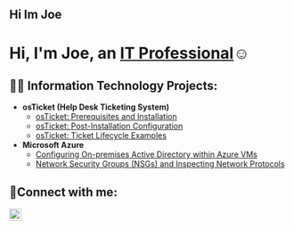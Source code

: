 ## Hi Im Joe
<h1>Hi, I'm Joe, an <a href="https://www.linkedin.com/in/joseph-j-jordan/">IT Professional</a>☺</h1>

<h2>👨‍💻 Information Technology Projects:</h2>

- <b>osTicket (Help Desk Ticketing System)</b>
  - [osTicket: Prerequisites and Installation](https://github.com/joejordan241/osticket-prereqs)
  - [osTicket: Post-Installation Configuration](https://github.com/joejordan241/post-install-config)
  - [osTicket: Ticket Lifecycle Examples](https://github.com/joejordan241/ticket-lifecycle)
- <b>Microsoft Azure</b>
  - [Configuring On-premises Active Directory within Azure VMs](https://github.com/joejordan241/configure-ad)
  - [Network Security Groups (NSGs) and Inspecting Network Protocols](https://github.com/joejordan241/azure-network-protocols)

<h2>🤳Connect with me:</h2>


[<img align="left" alt="Josh | LinkedIn" width="22px" src="https://cdn.jsdelivr.net/npm/simple-icons@v3/icons/linkedin.svg" />][linkedin]




[linkedin]:https://www.linkedin.com/in/joseph-j-jordan/
<!--
**joejordan241/joejordan241** is a ✨ _special_ ✨ repository because its `README.md` (this file) appears on your GitHub profile.

Here are some ideas to get you started:

- 🔭 I’m currently working on ...
- 🌱 I’m currently learning ...
- 👯 I’m looking to collaborate on ...
- 🤔 I’m looking for help with ...
- 💬 Ask me about ...
- 📫 How to reach me: ...
- 😄 Pronouns: ...
- ⚡ Fun fact: ...
-->
